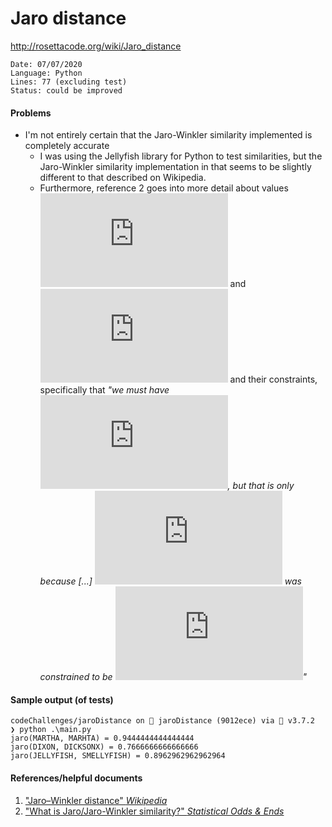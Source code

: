 # Jaro distance

http://rosettacode.org/wiki/Jaro_distance

```
Date: 07/07/2020
Language: Python
Lines: 77 (excluding test)
Status: could be improved
```

#### Problems

* I'm not entirely certain that the Jaro-Winkler similarity implemented is completely accurate
  * I was using the Jellyfish library for Python to test similarities, but the Jaro-Winkler similarity implementation in that seems to be slightly different to that described on Wikipedia.
  * Furthermore, reference 2 goes into more detail about values *![p](https://latex.codecogs.com/gif.latex?p)* and *![l](https://latex.codecogs.com/gif.latex?l)* and their constraints, specifically that *"we must have ![p <= 0.25](https://latex.codecogs.com/gif.latex?p%20%5Cleq%200.25), but that is only because [...] ![l](https://latex.codecogs.com/gif.latex?l) was constrained to be ![<= 4](https://latex.codecogs.com/gif.latex?%5Cleq%204)"*

#### Sample output (of tests)

```
codeChallenges/jaroDistance on  jaroDistance (9012ece) via 🐍 v3.7.2
❯ python .\main.py
jaro(MARTHA, MARHTA) = 0.9444444444444444
jaro(DIXON, DICKSONX) = 0.7666666666666666
jaro(JELLYFISH, SMELLYFISH) = 0.8962962962962964
```

#### References/helpful documents

1. ["Jaro–Winkler distance" *Wikipedia*](https://en.wikipedia.org/wiki/Jaro%E2%80%93Winkler_distance)
2. ["What is Jaro/Jaro-Winkler similarity?" *Statistical Odds & Ends*](https://statisticaloddsandends.wordpress.com/2019/09/11/what-is-jaro-jaro-winkler-similarity/)
